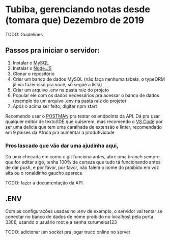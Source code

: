# Tubiba, gerenciando notas desde (tomara que) Dezembro de 2019

TODO: Guidelines


## Passos pra iniciar o servidor:
1. Instalar o [MySQL](https://dev.mysql.com/downloads/)
2. Instalar o [Node.JS](https://nodejs.org/en/download/)
3. Clonar o repositório
5. Criar um banco de dados MySQL (não faça nenhuma tabela, o typeORM já vai fazer isso pra você, só segue a lista)
4. Criar um arquivo .env na pasta raiz do projeto
5. Popular ele com os dados necessários pra acessar o banco de dados (exemplo de um arquivo .env na pasta raiz do projeto)
6. Após o acima ser feito, digitar npm start

Recomendo usar o [POSTMAN](https://www.getpostman.com/downloads/) pra testar os endpoints da API.
Dá pra usar qualquer editor de texto/IDE que quiserem, mas recomendo o [VS Code](https://code.visualstudio.com/download) por ser uma delicia que tem uma caralhada de extensão e linter, recomendado em 9 paises da Africa pra aumentar a produtividade

### Pros lascado que vão dar uma ajudinha aqui, 

Dá uma checada em como o git funciona antes, abre uma branch sempre que for editar algo, tenha 100% de certeza que tudo tá funcionando antes de dar push, e por favor, por favor, não falem o nome do proibido em voz alta ou o ronaldinho gaucho aparece

TODO: fazer a documentação da API

## .ENV
Com as configurações usadas no .env de exemplo, o servidor vai tentar se conectar no banco de dados de nome proibido no localhost pela porta 3306, usando o usuário root e a senha xurumelos123

TODO: adicionar um socket pra jogar truco online no server

